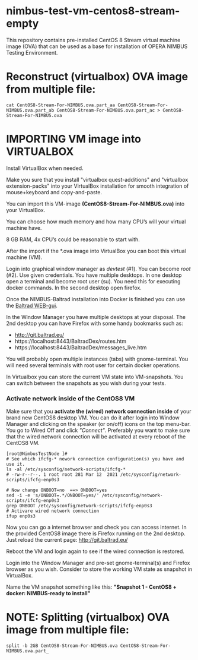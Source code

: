 # nimbus-test-vm-centos8-stream-empty

This repository contains pre-installed CentOS 8 Stream virtual machine image (OVA) that can be used as a base for installation of OPERA NIMBUS Testing Environment.

# Reconstruct (virtualbox) OVA image from multiple file:

```
cat CentOS8-Stream-For-NIMBUS.ova.part_aa CentOS8-Stream-For-NIMBUS.ova.part_ab CentOS8-Stream-For-NIMBUS.ova.part_ac > CentOS8-Stream-For-NIMBUS.ova
```

# IMPORTING VM image into VIRTUALBOX

Install VirtualBox when needed.

Make you sure that you install "virtualbox quest-additions" and "virtualbox extension-packs"
into your VirtualBox installation for smooth integration of mouse+keyboard and copy-and-paste.

You can import this VM-image **(CentOS8-Stream-For-NIMBUS.ova)** into your VirtualBox.

You can choose how much memory and how many CPU’s will your virtual machine have.

8 GB RAM, 4x CPU’s could be reasonable to start with.

After the import if the *.ova image into VirtualBox you can boot this virtual machine (VM).

Login into graphical window manager as *devtest* (#1). 
You can become *root* (#2). Use given credentials.
You have multiple desktops. 
In one desktop open a terminal and become root user (su). You need this for executing docker commands.
In the second desktop open firefox. 

Once the NIMBUS-Baltrad installation into Docker is finished you can use the [Baltrad WEB-gui](https://localhost:8443/BaltradDex).

In the Window Manager you have multiple desktops at your disposal. 
The 2nd desktop you can have Firefox with some handy bookmarks such as:

- http://git.baltrad.eu/ 
- https://localhost:8443/BaltradDex/routes.htm 
- https://localhost:8443/BaltradDex/messages_live.htm

You will probably open multiple instances (tabs) with gnome-terminal. 
You will need several terminals with root user for certain docker operations.

In Virtualbox you can store the current VM state into VM-snapshots.
You can switch between the snapshots as you wish during your tests.

### Activate network inside of the CentOS8 VM

Make sure that you **activate the (wired) network connection inside** of your brand new CentOS8 desktop VM.
You can do it after login into Window Manager and clicking on the speaker (or on/off) icons on the top menu-bar. You go to Wired Off and click *"Connect"*. 
Preferably you want to make sure that the wired network connection will be activated at every reboot of the CentOS8 VM.

```
[root@NimbusTestNode ]# 
# See which ifcfg-* nework connection configuration(s) you have and use it.
ls -al /etc/sysconfig/network-scripts/ifcfg-*
# -rw-r--r--. 1 root root 281 Mar 12  2021 /etc/sysconfig/network-scripts/ifcfg-enp0s3

# Now change ONBOOT=no  ==> ONBOOT=yes
sed -i -e 's/ONBOOT=.*/ONBOOT=yes/' /etc/sysconfig/network-scripts/ifcfg-enp0s3
grep ONBOOT /etc/sysconfig/network-scripts/ifcfg-enp0s3
# Activare wired network connection
ifup enp0s3  
```

Now you can go a internet browser and check you can access internet.
In the provided CentOS8 image there is Firefox running on the 2nd desktop.
Just reload the current page: http://git.baltrad.eu/

Reboot the VM and login again to see if the wired connection is restored.

Login into the Window Manager and pre-set gnome-terminal(s) and Firefox browser as you wish.
Consider to store the working VM state as snapshot in VirtualBox.

Name the VM snapshot something like this: **"Snapshot 1 - CentOS8 + docker: NIMBUS-ready to install"**



# NOTE: Splitting (virtualbox) OVA image from multiple file:

```
split -b 2GB CentOS8-Stream-For-NIMBUS.ova CentOS8-Stream-For-NIMBUS.ova.part_
```

